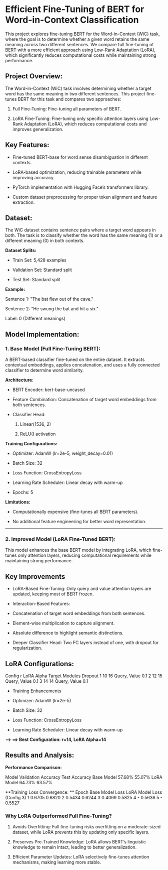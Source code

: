 # Efficient Fine-Tuning of BERT for Word-in-Context Classification

This project explores fine-tuning BERT for the Word-in-Context (WiC) task, where the goal is to determine whether a given word retains the same meaning across two different sentences. We compare full fine-tuning of BERT with a more efficient approach using Low-Rank Adaptation (LoRA), which significantly reduces computational costs while maintaining strong performance.

## **Project Overview:**

The Word-in-Context (WiC) task involves determining whether a target word has the same meaning in two different sentences. This project fine-tunes BERT for this task and compares two approaches:

1. Full Fine-Tuning: Fine-tuning all parameters of BERT.

2. LoRA Fine-Tuning: Fine-tuning only specific attention layers using Low-Rank Adaptation (LoRA), which reduces computational costs and improves generalization.

## Key Features: 

- Fine-tuned BERT-base for word sense disambiguation in different contexts.

- LoRA-based optimization, reducing trainable parameters while improving accuracy.

- PyTorch implementation with Hugging Face’s transformers library.

- Custom dataset preprocessing for proper token alignment and feature extraction.

## Dataset:

The WiC dataset contains sentence pairs where a target word appears in both. The task is to classify whether the word has the same meaning (1) or a different meaning (0) in both contexts.

**Dataset Splits:**

- Train Set: 5,428 examples

- Validation Set: Standard split

- Test Set: Standard split

**Example:**

Sentence 1: "The bat flew out of the cave."

Sentence 2: "He swung the bat and hit a six."

Label: 0 (Different meanings)

## Model Implementation:

### 1. **Base Model (Full Fine-Tuning BERT):**
A BERT-based classifier fine-tuned on the entire dataset. It extracts contextual embeddings, applies concatenation, and uses a fully connected classifier to determine word similarity.

**Architecture:**

- BERT Encoder: bert-base-uncased

- Feature Combination: Concatenation of target word embeddings from both sentences.

- Classifier Head:

  1. Linear(1536, 2)

  2. ReLU() activation

**Training Configurations:**

- Optimizer: AdamW (lr=2e-5, weight_decay=0.01)

- Batch Size: 32

- Loss Function: CrossEntropyLoss

- Learning Rate Scheduler: Linear decay with warm-up

- Epochs: 5

**Limitations:**

- Computationally expensive (fine-tunes all BERT parameters).

- No additional feature engineering for better word representation.

-----------------------------------------------------------------------------------------------------------------------------------------------------------------------------------------------------------------------------

### 2. **Improved Model (LoRA Fine-Tuned BERT):**
This model enhances the base BERT model by integrating LoRA, which fine-tunes only attention layers, reducing computational requirements while maintaining strong performance.

## Key Improvements

- LoRA-Based Fine-Tuning: Only query and value attention layers are updated, keeping most of BERT frozen.

- Interaction-Based Features:

- Concatenation of target word embeddings from both sentences.

- Element-wise multiplication to capture alignment.

- Absolute difference to highlight semantic distinctions.

- Deeper Classifier Head: Two FC layers instead of one, with dropout for regularization.

## LoRA Configurations:

Config	r	LoRA Alpha	Target Modules	Dropout
1	10	16	Query, Value	0.1
2	12	15	Query, Value	0.1
3	14	14	Query, Value	0.1

- Training Enhancements

- Optimizer: AdamW (lr=2e-5)

- Batch Size: 32

- Loss Function: CrossEntropyLoss

- Learning Rate Scheduler: Linear decay with warm-up

**--> ==> Best Configuration: r=14, LoRA Alpha=14**

## **Results and Analysis:**

**Performance Comparison:**

Model	Validation Accuracy	Test Accuracy
Base Model	57.68%	55.07%
LoRA Model	64.73%	63.57%

**Training Loss Convergence:
**
Epoch	Base Model Loss	LoRA Model Loss (Config 3)
1	0.6705	0.6820
2	0.5434	0.6244
3	0.4069	0.5825
4	-	0.5636
5	-	0.5527

### Why LoRA Outperformed Full Fine-Tuning?

1. Avoids Overfitting: Full fine-tuning risks overfitting on a moderate-sized dataset, while LoRA prevents this by updating only specific layers.

2. Preserves Pre-Trained Knowledge: LoRA allows BERT’s linguistic knowledge to remain intact, leading to better generalization.

3. Efficient Parameter Updates: LoRA selectively fine-tunes attention mechanisms, making learning more stable.
